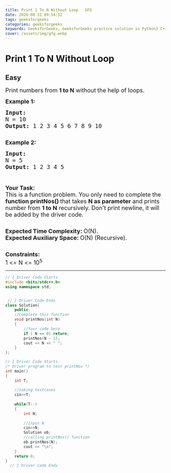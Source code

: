 ```yaml
---
title: Print 1 To N Without Loop   GFG
date: 2020-08-31 09:54:52
tags: geeksforgeeks
categories: geeksforgeeks
keywords: GeeksforGeeks, GeeksforGeeks practice solution in Python3 C++ Java, Print 1 To N Without Loop - GFG solution
cover: /assets/img/gfg.webp
---
```



# Print 1 To N Without Loop
## Easy
<div class="problem-statement">
                <p></p><p><span style="font-size:18px">Print numbers from <strong>1 to N</strong> without the help of loops.</span></p>

<p><span style="font-size:18px"><strong>Example 1:</strong></span></p>

<pre><span style="font-size:18px"><strong>Input:
</strong>N = 10
<strong>Output: </strong>1 2 3 4 5 6 7 8 9 10
</span></pre>

<p><br>
<span style="font-size:18px"><strong>Example 2:</strong></span></p>

<pre><span style="font-size:18px"><strong>Input:
</strong>N = 5
<strong>Output: </strong>1 2 3 4 5</span></pre>

<p>&nbsp;</p>

<p><strong><span style="font-size:18px">Your Task:</span></strong><br>
<span style="font-size:18px">This is a function problem. You only need to complete the <strong>function printNos()&nbsp;</strong>that takes <strong>N as parameter</strong> and prints number from <strong>1 to N</strong> recursively. Don't print newline, it will be added by the driver code.</span></p>

<p><br>
<span style="font-size:18px"><strong>Expected Time Complexity:&nbsp;</strong>O(N).<br>
<strong>Expected Auxiliary Space:&nbsp;</strong>O(N) (Recursive).</span></p>

<p><br>
<span style="font-size:18px"><strong>Constraints:</strong><br>
1 &lt;= N &lt;= 10<sup>5</sup></span></p>
 <p></p>
            </div>

---




```cpp
// { Driver Code Starts
#include <bits/stdc++.h>
using namespace std;


 // } Driver Code Ends
class Solution{
    public:
    //Complete this function
    void printNos(int N)
    {
        //Your code here
        if ( N == 0) return;
        printNos(N - 1);
        cout << N << " ";
    }
};

// { Driver Code Starts.
/* Driver program to test printNos */
int main()
{
    int T;
    
    //taking testcases
    cin>>T;
    
    while(T--)
    {
        int N;
        
        //input N
        cin>>N;
        Solution ob;
        //calling printNos() function
        ob.printNos(N);
        cout << "\n";
    }
    return 0;
}
  // } Driver Code Ends
```
